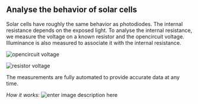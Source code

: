 ## Analyse the behavior of solar cells
Solar cells have roughly the same behavior as photodiodes. The internal resistance depends on the exposed light.
To analyse the internal resistance, we measure the voltage on a known resistor and the opencircuit voltage. Illuminance is also measured to associate it with the internal resistance.

![opencircuit voltage](https://i.ibb.co/nD24Knh/opencircuit.png)

![resistor voltage](https://i.ibb.co/82g25j3/resistorcircuit.png)

The measurements are fully automated to provide accurate data at any time.

*How it works:*
![enter image description here](https://i.ibb.co/XVHCgdk/v3-how-it-works.png)
